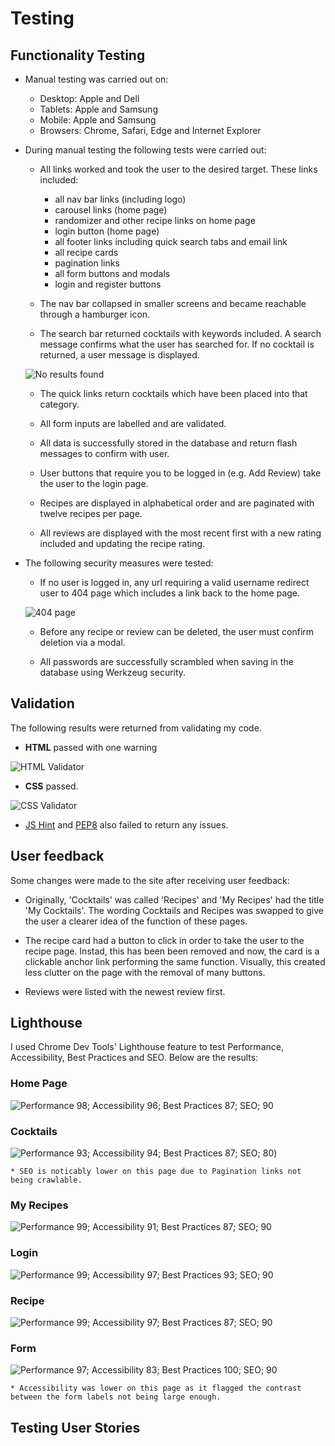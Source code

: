 # Testing

## Functionality Testing

- Manual testing was carried out on:
    - Desktop: Apple and Dell
    - Tablets: Apple and Samsung
    - Mobile: Apple and Samsung
    - Browsers: Chrome, Safari, Edge and Internet Explorer

- During manual testing the following tests were carried out:
    - All links worked and took the user to the desired target. These links included:
        - all nav bar links (including logo)
        - carousel links (home page)
        - randomizer and other recipe links on home page
        - login button (home page)
        - all footer links including quick search tabs and email link
        - all recipe cards
        - pagination links
        - all form buttons and modals
        - login and register buttons

    - The nav bar collapsed in smaller screens and became reachable through a hamburger icon.

    - The search bar returned cocktails with keywords included. A search message confirms what the user has searched for. If no cocktail is returned, a user message is displayed. 

    ![No results found](static/images/readme/noresults.png)

    - The quick links return cocktails which have been placed into that category. 

    - All form inputs are labelled and are validated. 

    - All data is successfully stored in the database and return flash messages to confirm with user.

    - User buttons that require you to be logged in (e.g. Add Review) take the user to the login page. 

    - Recipes are displayed in alphabetical order and are paginated with twelve recipes per page. 
    
    - All reviews are displayed with the most recent first with a new rating included and updating the recipe rating. 

- The following security measures were tested:

    - If no user is logged in, any url requiring a valid username redirect user to 404 page which includes a link back to the home page. 

    ![404 page](static/images/readme/404.png)

    - Before any recipe or review can be deleted, the user must confirm deletion via a modal. 

    - All passwords are successfully scrambled when saving in the database using Werkzeug security.

## Validation

The following results were returned from validating my code. 

- **HTML** passed with one warning

![HTML Validator](static/images/readme/htmlvalid.png)

- **CSS** passed.

![CSS Validator](static/images/readme/cssvalid.png)

- [JS Hint](https://jshint.com/) and [PEP8](http://pep8online.com/) also failed to return any issues. 

## User feedback

Some changes were made to the site after receiving user feedback:

- Originally, 'Cocktails' was called 'Recipes' and 'My Recipes' had the title 'My Cocktails'. The wording Cocktails and Recipes was swapped to give the user a clearer idea of the function of these pages. 

- The recipe card had a button to click in order to take the user to the recipe page. Instad, this has been been removed and now, the card is a clickable anchor link performing the same function. Visually, this created less clutter on the page with the removal of many buttons. 

- Reviews were listed with the newest review first. 

## Lighthouse

I used Chrome Dev Tools' Lighthouse feature to test Performance, Accessibility, Best Practices and SEO. Below are the results:

### Home Page
![Performance 98; Accessibility 96; Best Practices 87; SEO; 90](static/images/readme/lighthouse-home.png)

### Cocktails
![Performance 93; Accessibility 94; Best Practices 87; SEO; 80](static/images/readme/lighthouse-cocktails.png))

    * SEO is noticably lower on this page due to Pagination links not being crawlable. 

### My Recipes
![Performance 99; Accessibility 91; Best Practices 87; SEO; 90](static/images/readme/lighthouse-myrecipe.png)

### Login
![Performance 99; Accessibility 97; Best Practices 93; SEO; 90](static/images/readme/lighthouse-login.png)

### Recipe
![Performance 99; Accessibility 97; Best Practices 87; SEO; 90](static/images/readme/lighthouse-recipe.png)

### Form
![Performance 97; Accessibility 83; Best Practices 100; SEO; 90](static/images/readme/lighthouse-form.png)

    * Accessibility was lower on this page as it flagged the contrast between the form labels not being large enough. 

## Testing User Stories